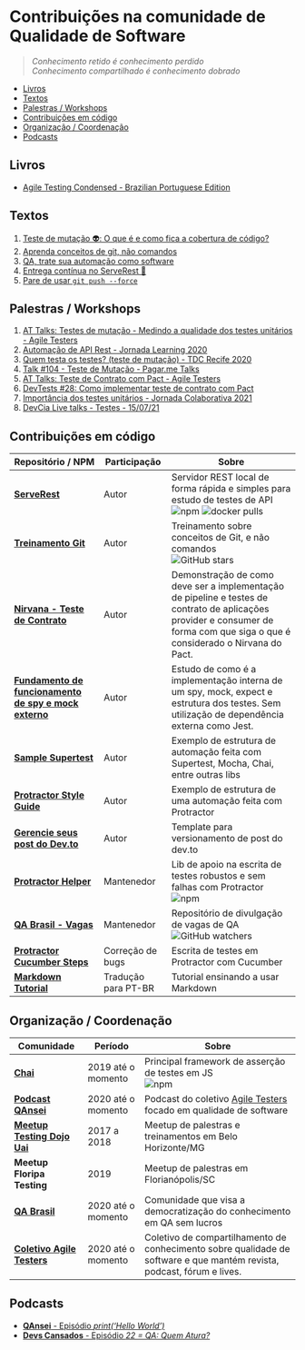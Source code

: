 # Contribuições na comunidade de Qualidade de Software

> _Conhecimento retido é conhecimento perdido_<BR>
> _Conhecimento compartilhado é conhecimento dobrado_

- [Livros](#livros)
- [Textos](#textos)
- [Palestras / Workshops](#palestras--workshops)
- [Contribuições em código](#contribuições-em-código)
- [Organização / Coordenação](#organização--coordenação)
- [Podcasts](#podcasts)

## Livros

- [Agile Testing Condensed - Brazilian Portuguese Edition](https://leanpub.com/agiletesting-condensed-brazilian-portuguese-edition/)

## Textos

1. [Teste de mutação 👽: O que é e como fica a cobertura de código?](https://github.com/PauloGoncalvesBH/teste-de-mutacao)
1. [Aprenda conceitos de git, não comandos](https://github.com/PauloGoncalvesBH/treinamento-git)
1. [QA, trate sua automação como software](https://github.com/PauloGoncalvesBH/QA-trate-sua-automacao-como-software)
1. [Entrega contínua no ServeRest 🚀](https://github.com/PauloGoncalvesBH/entrega-continua-no-serverest)
1. [Pare de usar `git push --force`](https://github.com/PauloGoncalvesBH/Pare-de-usar-git-push--force)

## Palestras / Workshops

1. [AT Talks: Testes de mutação - Medindo a qualidade dos testes unitários - Agile Testers](https://github.com/PauloGoncalvesBH/at-talks-testes-de-mutacao)
1. [Automação de API Rest - Jornada Learning 2020](https://github.com/PauloGoncalvesBH/automacao-api-rest-jornada-learning)
1. [Quem testa os testes? (teste de mutação) - TDC Recife 2020](./Quem%20testa%20os%20testes%20-%20TDC%20Recife%202020.pdf)
1. [Talk #104 - Teste de Mutação - Pagar.me Talks](https://www.youtube.com/watch?v=1RNRl3tEtKk)
1. [AT Talks: Teste de Contrato com Pact - Agile Testers](https://www.youtube.com/watch?v=1c2JmM9dafA)
1. [DevTests #28: Como implementar teste de contrato com Pact](https://www.youtube.com/watch?v=e1-FK4aJgV4)
1. [Importância dos testes unitários - Jornada Colaborativa 2021](https://summitonline3.jornadacolaborativa.com.br/)
1. [DevCia Live talks - Testes - 15/07/21](https://www.youtube.com/watch?v=jSkO9jamhJA)
  
## Contribuições em código

| Repositório / NPM | Participação | Sobre |
|--|--|--|
| **[ServeRest](https://github.com/PauloGoncalvesBH/ServeRest)** | Autor | Servidor REST local de forma rápida e simples para estudo de testes de API <br> ![npm](https://img.shields.io/npm/dt/serverest?style=flat-square) ![docker pulls](https://img.shields.io/docker/pulls/paulogoncalvesbh/serverest?style=flat-square) |
| **[Treinamento Git](https://github.com/PauloGoncalvesBH/treinamento-git)** | Autor | Treinamento sobre conceitos de Git, e não comandos <br> ![GitHub stars](https://img.shields.io/github/stars/paulogoncalvesbh/treinamento-git?style=flat-square) |
| **[Nirvana - Teste de Contrato](https://github.com/PauloGoncalvesBH/nirvana-teste-de-contrato)** | Autor | Demonstração de como deve ser a implementação de pipeline e testes de contrato de aplicações provider e consumer de forma com que siga o que é considerado o Nirvana do Pact. |
| **[Fundamento de funcionamento de spy e mock externo](https://github.com/PauloGoncalvesBH/my-framework-test)** | Autor | Estudo de como é a implementação interna de um spy, mock, expect e estrutura dos testes. Sem utilização de dependência externa como Jest. |
| **[Sample Supertest](https://github.com/PauloGoncalvesBH/sample-supertest/)** | Autor | Exemplo de estrutura de automação feita com Supertest, Mocha, Chai, entre outras libs |
| **[Protractor Style Guide](https://github.com/PauloGoncalvesBH/protractor-style-guide)** | Autor | Exemplo de estrutura de uma automação feita com Protractor |
| **[Gerencie seus post do Dev.to](https://github.com/PauloGoncalvesBH/gerencie-seus-posts-do-dev.to)** | Autor | Template para versionamento de post do dev.to |
| **[Protractor Helper](https://www.npmjs.com/package/protractor-helper)** | Mantenedor | Lib de apoio na escrita de testes robustos e sem falhas com Protractor <br> ![npm](https://img.shields.io/npm/dm/protractor-helper?style=flat-square) |
| **[QA Brasil - Vagas](https://github.com/qa-brasil/vagas)** | Mantenedor | Repositório de divulgação de vagas de QA <br> ![GitHub watchers](https://img.shields.io/github/watchers/qa-brasil/vagas?style=flat-square) |
| **[Protractor Cucumber Steps](https://github.com/Marketionist/protractor-cucumber-steps/)** | Correção de bugs | Escrita de testes em Protractor com Cucumber |
| **[Markdown Tutorial](https://agea.github.io/tutorial.md/)** | Tradução para PT-BR | Tutorial ensinando a usar Markdown |

## Organização / Coordenação

| Comunidade | Período | Sobre |
|--|--|--|
| **[Chai](https://github.com/chaijs/chai)** | 2019 até o momento | Principal framework de asserção de testes em JS <br> ![npm](https://img.shields.io/npm/dm/chai?style=flat-square) |
| **[Podcast QAnsei](https://anchor.fm/qansei)** | 2020 até o momento | Podcast do coletivo [Agile Testers](https://agiletesters.com.br/) focado em qualidade de software |
| **[Meetup Testing Dojo Uai](https://www.meetup.com/pt-BR/Testing-Dojo-Uai/)** | 2017 a 2018 | Meetup de palestras e treinamentos em Belo Horizonte/MG |
| **Meetup Floripa Testing** | 2019 | Meetup de palestras em Florianópolis/SC |
| **[QA Brasil](https://github.com/qa-brasil)** | 2020 até o momento | Comunidade que visa a democratização do conhecimento em QA sem lucros |
| **[Coletivo Agile Testers](https://agiletesters.com.br/)** | 2020 até o momento | Coletivo de compartilhamento de conhecimento sobre qualidade de software e que mantém revista, podcast, fórum e lives.

## Podcasts

- [**QAnsei** - Episódio _print(‘Hello World’)_](https://anchor.fm/qansei/episodes/printHello-World-ed4jui/a-a20jvmg)
- [**Devs Cansados** - Episódio _22 = QA: Quem Atura?_](https://anchor.fm/devs-cansados/episodes/22--QA-Quem-Atura-eikcdt)
